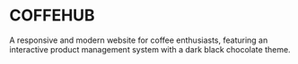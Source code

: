 # COFFEHUB
A responsive and modern website for coffee enthusiasts, featuring an interactive product management system with a dark black chocolate theme.
